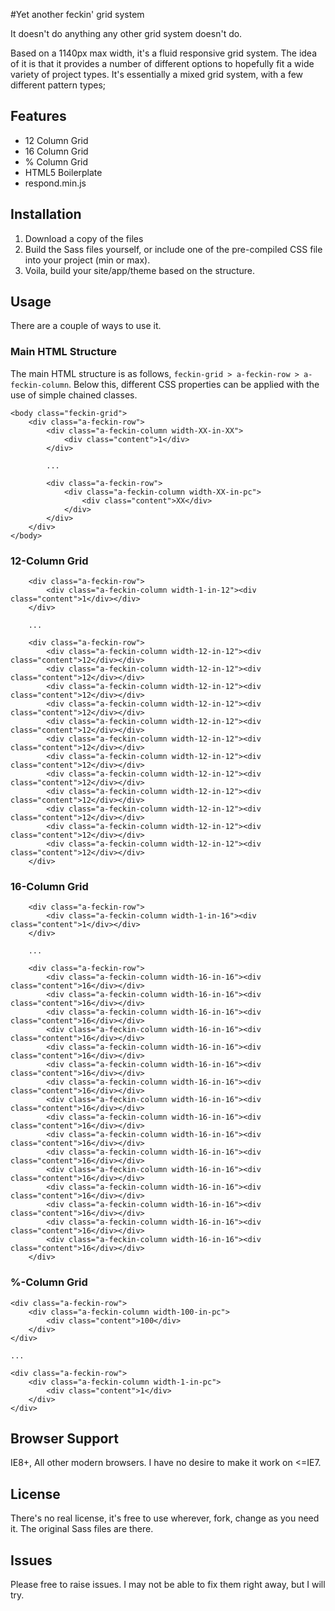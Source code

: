 #Yet another feckin' grid system

It doesn't do anything any other grid system doesn't do. 

Based on a 1140px max width, it's a fluid responsive grid system. The idea of it is that it provides a number of different options to hopefully fit a wide variety of project types. It's essentially a mixed grid system, with a few different pattern types; 

## Features

* 12 Column Grid
* 16 Column Grid
* % Column Grid
* HTML5 Boilerplate
* respond.min.js

## Installation
1. Download a copy of the files
2. Build the Sass files yourself, or include one of the pre-compiled CSS file into your project (min or max). 
3. Voila, build your site/app/theme based on the structure. 

## Usage
There are a couple of ways to use it. 

### Main HTML Structure

The main HTML structure is as follows, ``` feckin-grid > a-feckin-row > a-feckin-column ```. Below this, different CSS properties can be applied with the use of simple chained classes.

```
<body class="feckin-grid">
	<div class="a-feckin-row">
		<div class="a-feckin-column width-XX-in-XX">
			<div class="content">1</div>
		</div>

		...

		<div class="a-feckin-row">
			<div class="a-feckin-column width-XX-in-pc">
				<div class="content">XX</div>
			</div>
		</div>            
	</div>
</body>
```

### 12-Column Grid
```
	<div class="a-feckin-row">
		<div class="a-feckin-column width-1-in-12"><div class="content">1</div></div>            
	</div>

	...

	<div class="a-feckin-row">
		<div class="a-feckin-column width-12-in-12"><div class="content">12</div></div>            
		<div class="a-feckin-column width-12-in-12"><div class="content">12</div></div>            
		<div class="a-feckin-column width-12-in-12"><div class="content">12</div></div>            
		<div class="a-feckin-column width-12-in-12"><div class="content">12</div></div>            
		<div class="a-feckin-column width-12-in-12"><div class="content">12</div></div>            
		<div class="a-feckin-column width-12-in-12"><div class="content">12</div></div>
		<div class="a-feckin-column width-12-in-12"><div class="content">12</div></div>            
		<div class="a-feckin-column width-12-in-12"><div class="content">12</div></div>            
		<div class="a-feckin-column width-12-in-12"><div class="content">12</div></div>            
		<div class="a-feckin-column width-12-in-12"><div class="content">12</div></div>            
		<div class="a-feckin-column width-12-in-12"><div class="content">12</div></div>            
		<div class="a-feckin-column width-12-in-12"><div class="content">12</div></div>            
	</div>
```

### 16-Column Grid
```
	<div class="a-feckin-row">
		<div class="a-feckin-column width-1-in-16"><div class="content">1</div></div>            
	</div>

	...

	<div class="a-feckin-row">
		<div class="a-feckin-column width-16-in-16"><div class="content">16</div></div>            
		<div class="a-feckin-column width-16-in-16"><div class="content">16</div></div>            
		<div class="a-feckin-column width-16-in-16"><div class="content">16</div></div>            
		<div class="a-feckin-column width-16-in-16"><div class="content">16</div></div>            
		<div class="a-feckin-column width-16-in-16"><div class="content">16</div></div>            
		<div class="a-feckin-column width-16-in-16"><div class="content">16</div></div>
		<div class="a-feckin-column width-16-in-16"><div class="content">16</div></div>            
		<div class="a-feckin-column width-16-in-16"><div class="content">16</div></div>            
		<div class="a-feckin-column width-16-in-16"><div class="content">16</div></div>            
		<div class="a-feckin-column width-16-in-16"><div class="content">16</div></div>            
		<div class="a-feckin-column width-16-in-16"><div class="content">16</div></div>            
		<div class="a-feckin-column width-16-in-16"><div class="content">16</div></div>            
		<div class="a-feckin-column width-16-in-16"><div class="content">16</div></div>            
		<div class="a-feckin-column width-16-in-16"><div class="content">16</div></div>           
		<div class="a-feckin-column width-16-in-16"><div class="content">16</div></div>           
		<div class="a-feckin-column width-16-in-16"><div class="content">16</div></div>           
	</div>
```

### %-Column Grid
```
<div class="a-feckin-row">
	<div class="a-feckin-column width-100-in-pc">
		<div class="content">100</div>
	</div>
</div>

...

<div class="a-feckin-row">
	<div class="a-feckin-column width-1-in-pc">
		<div class="content">1</div>
	</div>
</div>

```

## Browser Support
IE8+, All other modern browsers. I have no desire to make it work on <=IE7.

## License
There's no real license, it's free to use wherever, fork, change as you need it. The original Sass files are there. 

## Issues
Please free to raise issues. I may not be able to fix them right away, but I will try. 